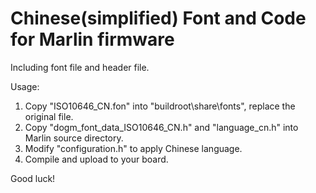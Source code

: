 # Chinese(simplified) Font and Code for Marlin firmware
Including font file and header file.

Usage:
  1. Copy "ISO10646_CN.fon" into "buildroot\share\fonts", replace the original file.
  2. Copy "dogm_font_data_ISO10646_CN.h" and "language_cn.h" into Marlin source directory.
  3. Modify "configuration.h" to apply Chinese language. 
  4. Compile and upload to your board.
 
 Good luck!
